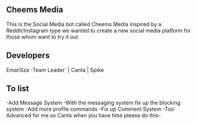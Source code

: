 ## Cheems Media
This is the Social Media bot called Cheems Media inspired by a Reddit/Instagram type we wanted to create a new social media platform for those whom want to try it out

## Developers
EmanSza -Team Leader` | Canta | Spike

## To list

-Add Message System
-With the messaging system fix up the blocking system
-Add more profile commands
-Fix up Comment System -Too Advanced for me so Canta when you have time please do this-
